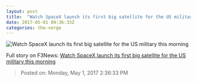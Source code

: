 ```yaml
---
layout: post
title:  "Watch SpaceX launch its first big satellite for the US military this morning"
date: 2017-05-01 09:36:33Z
categories: the-verge
---
```


![Watch SpaceX launch its first big satellite for the US military this morning](https://cdn0.vox-cdn.com/thumbor/V0HQLKNo6C_5UNir9x4Q4EZshP8=/0x0:1906x1072/1600x900/cdn0.vox-cdn.com/uploads/chorus_image/image/54529181/18121326_1971064176458300_5085828630478765429_o.0.jpg)




Full story on F3News: [Watch SpaceX launch its first big satellite for the US military this morning](http://www.f3nws.com/n/crdtHB)

> Posted on: Monday, May 1, 2017 2:36:33 PM

